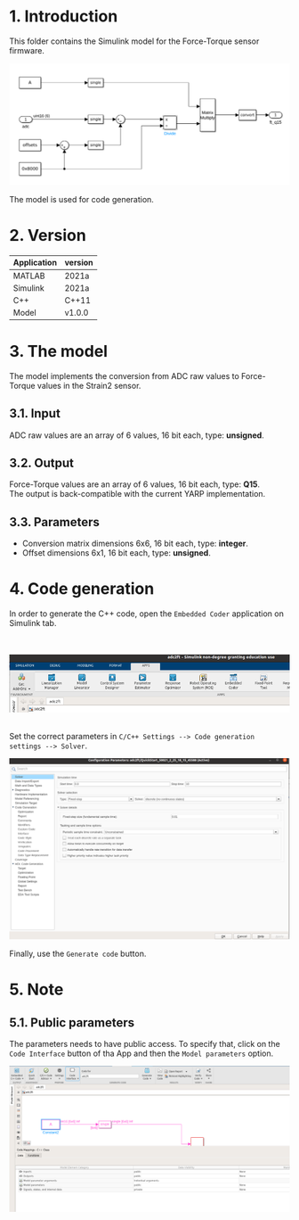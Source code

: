 # 1. Introduction
This folder contains the Simulink model for the Force-Torque sensor firmware.

<img src="img/model001.png" width="600px">

The model is used for code generation.

# 2. Version

| Application | version |
| ----------- | ------- |
| MATLAB      |2021a         |
| Simulink    |2021a         |
| C++         |C++11         |
| Model       |v1.0.0        |

# 3. The model
The model implements the conversion from ADC raw values to Force-Torque values in the Strain2 sensor.

## 3.1. Input
ADC raw values are an array of 6 values, 16 bit each, type: **unsigned**.

## 3.2. Output
Force-Torque values are an array of 6 values, 16 bit each, type: **Q15**.  
The output is back-compatible with the current YARP implementation.

## 3.3. Parameters
- Conversion matrix dimensions 6x6, 16 bit each, type: **integer**.
- Offset dimensions 6x1, 16 bit each, type: **unsigned**.

# 4. Code generation
In order to generate the C++ code, open the `Embedded Coder` application on Simulink tab.

<br><br>
<img src="img/embedded-coder.png" width="600px">  
<br>

Set the correct parameters in `C/C++ Settings --> Code generation settings --> Solver`.

<img src="img/solver.png" width="600px">

Finally, use the `Generate code` button.

# 5. Note

## 5.1. Public parameters
The parameters needs to have public access.
To specify that, click on the `Code Interface` button of tha App and then the `Model parameters` option.  

<img src="img/public-parameters.png" width="600px">
